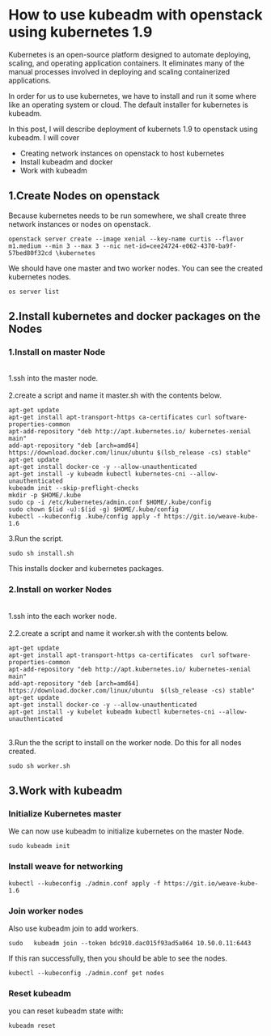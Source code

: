 # How to use kubeadm with openstack using kubernetes 1.9

Kubernetes is an open-source platform designed to automate deploying, scaling, and operating application containers.
It eliminates many of the manual processes involved in deploying and scaling containerized applications.

In order for us to use kubernetes, we have to install and run it some where like an operating system or cloud. The default installer
for kubernetes is kubeadm. 

In this post, I will describe deployment of kubernets 1.9 to openstack using kubeadm. I will cover

+ Creating network instances on openstack to host kubernetes
+ Install kubeadm and docker
+ Work with kubeadm
    
## 1.Create Nodes on openstack

Because kubernetes needs to be run somewhere, we shall create three network instances or nodes on openstack. 

    openstack server create --image xenial --key-name curtis --flavor m1.medium --min 3 --max 3 --nic net-id=cee24724-e062-4370-ba9f-57bed80f32cd \kubernetes

We should have one master and two worker nodes. You can see the created kubernetes nodes.

    os server list

## 2.Install kubernetes and docker packages on the Nodes

### 1.Install on master Node

<br> 1.ssh into the master node. </br>
<br> 2.create a script and name it master.sh with the contents below. </br>

    apt-get update
    apt-get install apt-transport-https ca-certificates curl software-properties-common
    apt-add-repository "deb http://apt.kubernetes.io/ kubernetes-xenial main"
    add-apt-repository "deb [arch=amd64] https://download.docker.com/linux/ubuntu $(lsb_release -cs) stable"
    apt-get update
    apt-get install docker-ce -y --allow-unauthenticated
    apt-get install -y kubeadm kubectl kubernetes-cni --allow-unauthenticated
    kubeadm init --skip-preflight-checks
    mkdir -p $HOME/.kube
    sudo cp -i /etc/kubernetes/admin.conf $HOME/.kube/config
    sudo chown $(id -u):$(id -g) $HOME/.kube/config
    kubectl --kubeconfig .kube/config apply -f https://git.io/weave-kube-1.6
 
 3.Run the script.
 
    sudo sh install.sh
    
This installs docker and kubernetes packages.

### 2.Install on worker Nodes

<br> 1.ssh into the each worker node. </br>
<br>2.2.create a script and name it worker.sh with the contents below.  </br>

    apt-get update
    apt-get install apt-transport-https ca-certificates  curl software-properties-common
    apt-add-repository "deb http://apt.kubernetes.io/ kubernetes-xenial main"
    add-apt-repository "deb [arch=amd64] https://download.docker.com/linux/ubuntu  $(lsb_release -cs) stable"
    apt-get update
    apt-get install docker-ce -y --allow-unauthenticated
    apt-get install -y kubelet kubeadm kubectl kubernetes-cni --allow-unauthenticated

<br> 3.Run the the script to install on the worker node. Do this for all nodes created.</br>
 
    sudo sh worker.sh

## 3.Work with kubeadm

### Initialize Kubernetes master

We can now use kubeadm to initialize kubernetes on the master Node.

    sudo kubeadm init

### Install weave for networking

    kubectl --kubeconfig ./admin.conf apply -f https://git.io/weave-kube-1.6
    
### Join worker nodes

Also use kubeadm join to add workers.

    sudo   kubeadm join --token bdc910.dac015f93ad5a064 10.50.0.11:6443
    
If this ran successfully, then you should be able to see the nodes.

    kubectl --kubeconfig ./admin.conf get nodes

### Reset kubeadm

you can reset kubeadm state with:

    kubeadm reset

